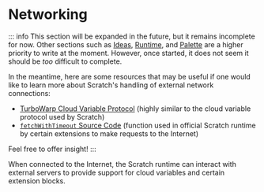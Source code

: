 # Networking

::: info
This section will be expanded in the future, but it remains incomplete for now. Other sections such as [Ideas](/ideas/), [Runtime](/runtime/), and [Palette](/palette/) are a higher priority to write at the moment. However, once started, it does not seem it should be *too* difficult to complete.

In the meantime, here are some resources that may be useful if one would like to learn more about Scratch's handling of external network connections:

- [TurboWarp Cloud Variable Protocol](https://github.com/TurboWarp/cloud-server/blob/master/doc/protocol.md) (highly similar to the cloud variable protocol used by Scratch)
- [`fetchWithTimeout` Source Code](https://github.com/scratchfoundation/scratch-link/tree/develop/Documentation) (function used in official Scratch runtime by certain extensions to make requests to the Internet)

Feel free to offer insight!
:::

When connected to the Internet, the Scratch runtime can interact with external servers to provide support for cloud variables and certain extension blocks.
